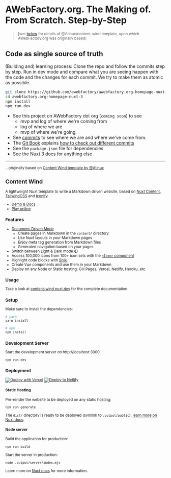 # AWebFactory.org. The Making of. From Scratch. Step-by-Step

> <small>[see [below](#content-wind) for details of @Atinux/content-wind template, upon which AWebFactory.org was originally based]</small>

## Code as single source of truth

(Building and) learning process: Clone the repo and follow the commits step by step. Run in dev mode and compare what you are seeing happen with the code and the changes for each commit. We try to make them as atomic as possible.

```bash
git clone https://github.com/awebfactory/awebfactory.org-homepage-nuxt-3.git
cd awebfactory.org-homepage-nuxt-3
npm install
npm run dev
```

- See this project on AWebFactory dot org (`coming soon`) to see
  - mvp and log of where we're coming from
  - log of where we are
  - mvp of where we're going.
- See [commits](https://github.com/awebfactory/awebfactory.org-homepage-nuxt-3/commits/main) to see where we are and where we've come from.
- The [Git Book](https://git-scm.com/book/en/v2) explains [how to check out different commits](https://git-scm.com/book/en/v2/Git-Branching-Branches-in-a-Nutshell)
- See the `package.json` file for dependencies
- See the [Nuxt 3 docs](https://v3.nuxtjs.org/) for anything else

---

<small>...originally based on [Content Wind template by @Atinux](https://github.com/Atinux/content-wind)

## Content Wind

A lightweight Nuxt template to write a Markdown driven website, based on [Nuxt Content](https://content.nuxtjs.org), [TailwindCSS](https://tailwindcss.com) and [Iconify](https://iconify.design).

- [Demo & Docs](https://content-wind.nuxt.dev)
- [Play online](https://stackblitz.com/github/Atinux/content-wind?file=content%2F1.index.md)

### Features

- [Document-Driven Mode](https://content.nuxtjs.org/guide/writing/document-driven)
  - Create pages in Markdown in the `content/` directory
  - Use Nuxt layouts in your Markdown pages
  - Enjoy meta tag generation from Markdown files
  - Generated navigation based on your pages
- Switch between Light & Dark mode :moon:
- Access 100,000 icons from 100+ icon sets with the [`<Icon>` component](https://github.com/Atinux/nuxt-icon)
- Highlight code blocks with [Shiki](https://shiki.matsu.io)
- Create Vue components and use them in your Markdown
- Deploy on any Node or Static hosting: GH Pages, Vercel, Netlify, Heroku, etc.

### Usage

Take a look at [content-wind.nuxt.dev](https://content-wind.nuxt.dev) for the complete documentation.

### Setup

Make sure to install the dependencies:

```bash
# yarn
yarn install

# npm
npm install
```

### Development Server

Start the development server on http://localhost:3000

```bash
npm run dev
```

### Deployment

[![Deploy with Vercel](https://vercel.com/button)](https://vercel.com/new/clone?repository-url=https%3A%2F%2Fgithub.com%2FAtinux%2Fcontent-wind) [![Deploy to Netlify](https://www.netlify.com/img/deploy/button.svg)](https://app.netlify.com/start/deploy?repository=https://github.com/Atinux/content-wind)


#### Static Hosting

Pre-render the website to be deployed on any static hosting:

```bash
npm run generate
```

The `dist/` directory is ready to be deployed (symlink to `.output/public`), [learn more on Nuxt docs](https://v3.nuxtjs.org/guide/deploy/static-hosting).

#### Node server

Build the application for production:

```bash
npm run build
```

Start the server in production:

```bash
node .output/server/index.mjs
```

Learn more on [Nuxt docs](https://v3.nuxtjs.org/guide/deploy/node-server) for more information.
